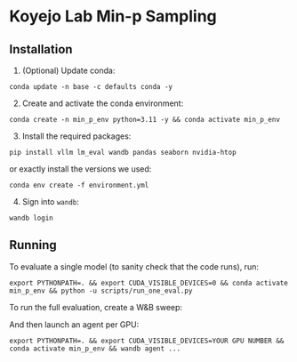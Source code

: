 # Koyejo Lab Min-p Sampling

## Installation

1. (Optional) Update conda:

`conda update -n base -c defaults conda -y`

2. Create and activate the conda environment:

`conda create -n min_p_env python=3.11 -y && conda activate min_p_env`

3. Install the required packages:

`pip install vllm lm_eval wandb pandas seaborn nvidia-htop`

or exactly install the versions we used:

`conda env create -f environment.yml`

4. Sign into `wandb`: 

`wandb login`

## Running

To evaluate a single model (to sanity check that the code runs), run:

`export PYTHONPATH=. && export CUDA_VISIBLE_DEVICES=0 && conda activate min_p_env && python -u scripts/run_one_eval.py`

To run the full evaluation, create a W&B sweep:

And then launch an agent per GPU:

`export PYTHONPATH=. && export CUDA_VISIBLE_DEVICES=YOUR GPU NUMBER && conda activate min_p_env && wandb agent ...`